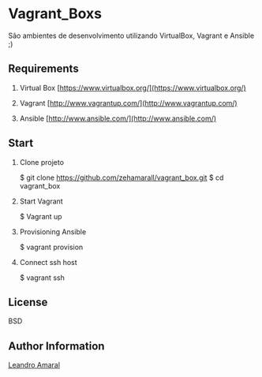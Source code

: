 Vagrant_Boxs
=========

São ambientes de desenvolvimento utilizando VirtualBox, Vagrant e Ansible ;)

Requirements
-------

1. Virtual Box [https://www.virtualbox.org/](https://www.virtualbox.org/)

2. Vagrant [http://www.vagrantup.com/](http://www.vagrantup.com/)

3. Ansible [http://www.ansible.com/](http://www.ansible.com/)


Start 
-------

1. Clone projeto

	$ git clone https://github.com/zehamarall/vagrant_box.git
	$ cd vagrant_box

2. Start Vagrant

	$ Vagrant up

3. Provisioning Ansible

	$ vagrant provision

4. Connect ssh host 

	$ vagrant ssh

License
-------

BSD

Author Information
------------------

[Leandro Amaral](https://github.com/zehamarall)


